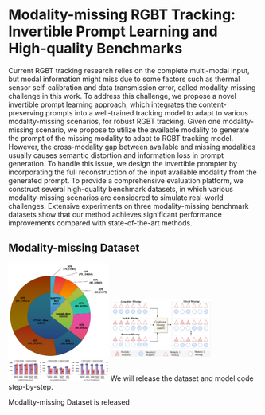 # Modality-missing RGBT Tracking: Invertible Prompt Learning and High-quality Benchmarks

Current RGBT tracking research relies on the complete multi-modal input, but modal information might miss due to some factors such as thermal sensor self-calibration and data transmission error, called modality-missing challenge in this work. To address this challenge, we propose a novel invertible prompt learning approach, which integrates the content-preserving prompts into a well-trained tracking model to adapt to various modality-missing scenarios, for robust RGBT tracking.
Given one modality-missing scenario, we propose to utilize the available modality to generate the prompt of the missing modality to adapt to RGBT tracking model. However, the cross-modality gap between available and missing modalities usually causes semantic distortion and information loss in prompt generation. To handle this issue, we design the invertible prompter by incorporating the full reconstruction of the input available modality from the generated prompt.
To provide a comprehensive evaluation platform, we construct several high-quality benchmark datasets, in which various modality-missing scenarios are considered to simulate real-world challenges.
Extensive experiments on three modality-missing benchmark datasets show that our method achieves significant performance improvements compared with state-of-the-art methods.

## Modality-missing Dataset
<img src="./imgs/miss_ratios_staitcs.png" alt="Miss Ratio" width="40%" height="auto">
<img src="./imgs/modality_miss_pattern_fig1.drawio_00.png" alt="Miss patterns" width="40%" height="auto">
<img src="./imgs/miss_pattersn.drawio.pdf.drawio_00.png" alt="Miss patterns" width="40%" height="auto">
We will release the dataset and model code step-by-step.

Modality-missing Dataset is released
